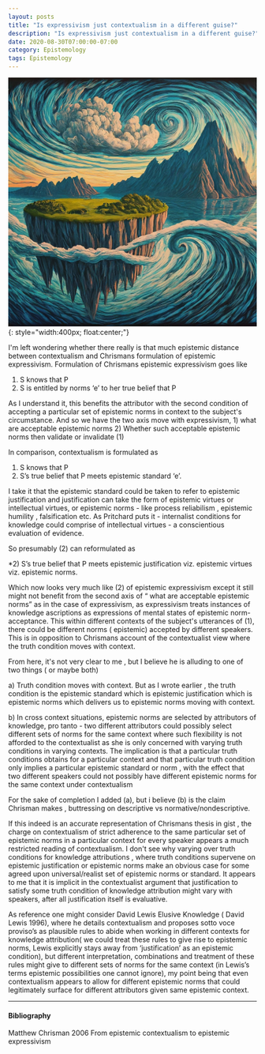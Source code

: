 ```yaml
---
layout: posts
title: "Is expressivism just contextualism in a different guise?"
description: "Is expressivism just contextualism in a different guise?"
date: 2020-08-30T07:00:00-07:00
category: Epistemology
tags: Epistemology
---
```

![TE image](/images/express.jfif){: style="width:400px; float:center;"}

I'm left wondering whether there really is that much epistemic distance between contextualism and Chrismans formulation of epistemic expressivism.
Formulation of Chrismans epistemic expressivism goes like

1) S knows that P
2) S is entitled by norms ‘e’ to her true belief that P

As I understand it, this benefits the attributor with the second condition of accepting a particular set of epistemic norms in context to the subject's circumstance. And so we have the two axis move with expressivism, 1) what are acceptable epistemic norms 2) Whether such acceptable epistemic norms then validate or invalidate (1)

In comparison, contextualism is formulated as 

1) S knows that P
2) S’s true belief that P meets epistemic standard ‘e’.

I take it that the epistemic standard could be taken to refer to epistemic justification and justification can take the form of epistemic virtues or intellectual virtues, or epistemic norms - like process reliabilism , epistemic humility , falsification etc. As Pritchard puts it -  internalist conditions for knowledge could comprise of intellectual virtues - a conscientious evaluation of evidence. 

So presumably (2) can reformulated as 

*2) S’s true belief that P meets epistemic justification viz. epistemic virtues viz. epistemic norms.

Which now looks very much like (2) of epistemic expressivism except it still might not benefit from the second axis of “ what are acceptable epistemic norms” as in the case of expressivism,  as expressivism treats instances of knowledge ascriptions as expressions of mental states of epistemic norm-acceptance. This within different contexts of the subject's utterances of (1), there could be different norms ( epistemic) accepted by different speakers. This is in opposition to Chrismans account of the contextualist view where the truth condition moves with context. 

From here, it's not very clear to me , but I believe he is alluding to one of two things ( or maybe both) 

a) Truth condition moves with context. But as I wrote earlier , the truth condition is the epistemic standard which is epistemic justification which is epistemic norms which delivers us to epistemic norms moving with context.

b) In cross context situations, epistemic norms are selected by attributors of knowledge, pro tanto - two different attributors could possibly select different sets of norms for the same context where such flexibility is not afforded to the contextualist as she is only concerned with varying truth conditions in varying contexts. The implication is that a particular truth conditions obtains for a particular context and that particular truth condition only implies a particular epistemic standard or norm , with the effect that two different speakers could not possibly have different epistemic norms for the same context under contextualism

For the sake of completion I added (a), but i believe (b) is the claim Chrisman makes , buttressing on descriptive vs normative/nondescriptive.

If this indeed is an accurate representation of Chrismans thesis in gist , the charge on contextualism of strict adherence to the same particular set of epistemic norms in a particular context for every speaker appears a much restricted reading of contextualism. I don't see why varying over truth conditions for knowledge attributions , where truth conditions supervene on epistemic justification or epistemic norms make an obvious case for some agreed upon universal/realist set of epistemic norms or standard. It appears to me that  it is implicit in the contextualist argument that justification to satisfy some truth condition of knowledge attribution might vary with speakers, after all justification itself is evaluative. 

As reference one might consider David Lewis Elusive Knowledge ( David Lewis 1996), where he details contextualism and proposes sotto voce proviso’s as plausible rules to abide when working in different contexts for knowledge attribution( we could treat these rules to give rise to epistemic norms, Lewis explicitly stays away from ‘justification’ as  an epistemic condition), but different interpretation, combinations and treatment of these rules might give to different sets of norms for the same context (in Lewis’s terms epistemic possibilities one cannot ignore), my point being that even  contextualism appears to allow for different epistemic norms that could legitimately surface for different attributors given same epistemic context.

---
#### Bibliography
Matthew Chrisman 2006 From epistemic contextualism to epistemic expressivism
